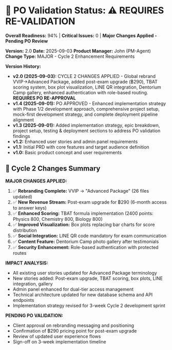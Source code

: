 # 🎯 PO Validation Status: ⚠️ REQUIRES RE-VALIDATION
**Overall Readiness:** 94% | **Critical Issues:** 0 | **Major Changes Applied - Pending PO Review**

**Version:** 2.0
**Date:** 2025-09-03
**Product Manager:** John (PM-Agent)
**Change Type:** MAJOR - Cycle 2 Enhancement Requirements

**Version History:**
- **v2.0 (2025-09-03):** CYCLE 2 CHANGES APPLIED - Global rebrand VVIP→Advanced Package, added post-exam upgrade (฿290), TBAT scoring system, box plot visualization, LINE QR integration, Dentorium Camp gallery, enhanced authentication with role-based routing. **REQUIRES PO RE-APPROVAL**
- **v1.4 (2025-09-01):** PO APPROVED - Enhanced implementation strategy with Phase 1/2 development approach, comprehensive project setup, mock-first development strategy, and complete deployment pipeline alignment
- **v1.3 (2025-09-01):** Added implementation strategy, epic breakdown, project setup, testing & deployment sections to address PO validation findings
- **v1.2:** Enhanced user stories and admin panel requirements
- **v1.1:** Initial PRD with core features and target audience definition
- **v1.0:** Basic product concept and user requirements

## 🚀 Cycle 2 Changes Summary

**MAJOR CHANGES APPLIED:**
1. ✅ **Rebranding Complete:** VVIP → "Advanced Package" (26 files updated)
2. ✅ **New Revenue Stream:** Post-exam upgrade for ฿290 (6-month access to answer keys)
3. ✅ **Enhanced Scoring:** TBAT formula implementation (2400 points: Physics 800, Chemistry 800, Biology 800)
4. ✅ **Improved Visualization:** Box plots replacing bar charts for score distribution
5. ✅ **Social Integration:** LINE QR code mandatory for exam communication
6. ✅ **Content Feature:** Dentorium Camp photo gallery after testimonials
7. ✅ **Security Enhancement:** Role-based authentication with protected routes

**IMPACT ANALYSIS:**
- All existing user stories updated for Advanced Package terminology
- New stories added: Post-exam upgrade, TBAT scoring, box plots, LINE integration, gallery
- Admin panel enhanced for dual-tier access management
- Technical architecture updated for new database schema and API endpoints
- Implementation strategy revised for 3-week Cycle 2 development sprint

**PENDING PO VALIDATION:**
- Client approval on rebranding messaging and positioning
- Confirmation of ฿290 pricing point for post-exam upgrade
- Review of updated user experience flows
- Sign-off on 3-week implementation timeline
